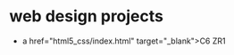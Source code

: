 # web design projects
<ul>
<li> a href="html5_css/index.html" target="_blank">C6 ZR1</a></li>
</ul>


